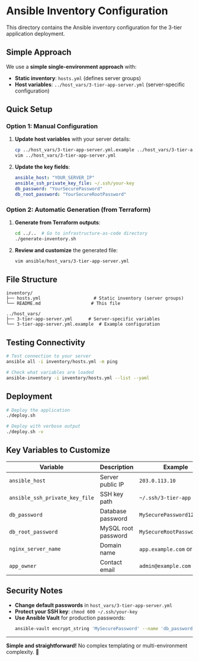 # Ansible Inventory Configuration

This directory contains the Ansible inventory configuration for the 3-tier application deployment.

## Simple Approach

We use a **simple single-environment approach** with:
- **Static inventory**: `hosts.yml` (defines server groups)
- **Host variables**: `../host_vars/3-tier-app-server.yml` (server-specific configuration)

## Quick Setup

### Option 1: Manual Configuration

1. **Update host variables** with your server details:
   ```bash
   cp ../host_vars/3-tier-app-server.yml.example ../host_vars/3-tier-app-server.yml
   vim ../host_vars/3-tier-app-server.yml
   ```

2. **Update the key fields**:
   ```yaml
   ansible_host: "YOUR_SERVER_IP"
   ansible_ssh_private_key_file: ~/.ssh/your-key
   db_password: "YourSecurePassword"
   db_root_password: "YourSecureRootPassword"
   ```

### Option 2: Automatic Generation (from Terraform)

1. **Generate from Terraform outputs**:
   ```bash
   cd ../..  # Go to infrastructure-as-code directory
   ./generate-inventory.sh
   ```

2. **Review and customize** the generated file:
   ```bash
   vim ansible/host_vars/3-tier-app-server.yml
   ```

## File Structure

```
inventory/
├── hosts.yml                    # Static inventory (server groups)
└── README.md                   # This file

../host_vars/
├── 3-tier-app-server.yml      # Server-specific variables
└── 3-tier-app-server.yml.example  # Example configuration
```

## Testing Connectivity

```bash
# Test connection to your server
ansible all -i inventory/hosts.yml -m ping

# Check what variables are loaded
ansible-inventory -i inventory/hosts.yml --list --yaml
```

## Deployment

```bash
# Deploy the application
./deploy.sh

# Deploy with verbose output
./deploy.sh -v
```

## Key Variables to Customize

| Variable | Description | Example |
|----------|-------------|---------|
| `ansible_host` | Server public IP | `203.0.113.10` |
| `ansible_ssh_private_key_file` | SSH key path | `~/.ssh/3-tier-app` |
| `db_password` | Database password | `MySecurePassword123!` |
| `db_root_password` | MySQL root password | `MySecureRootPassword123!` |
| `nginx_server_name` | Domain name | `app.example.com` or `_` |
| `app_owner` | Contact email | `admin@example.com` |

## Security Notes

- **Change default passwords** in `host_vars/3-tier-app-server.yml`
- **Protect your SSH key**: `chmod 600 ~/.ssh/your-key`
- **Use Ansible Vault** for production passwords:
  ```bash
  ansible-vault encrypt_string 'MySecurePassword' --name 'db_password'
  ```

---

**Simple and straightforward!** No complex templating or multi-environment complexity. 🎯
